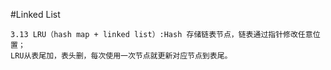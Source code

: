 #Linked List
```
3.13 LRU（hash map + linked list）:Hash 存储链表节点，链表通过指针修改任意位置；
LRU从表尾加，表头删，每次使用一次节点就更新对应节点到表尾。
```